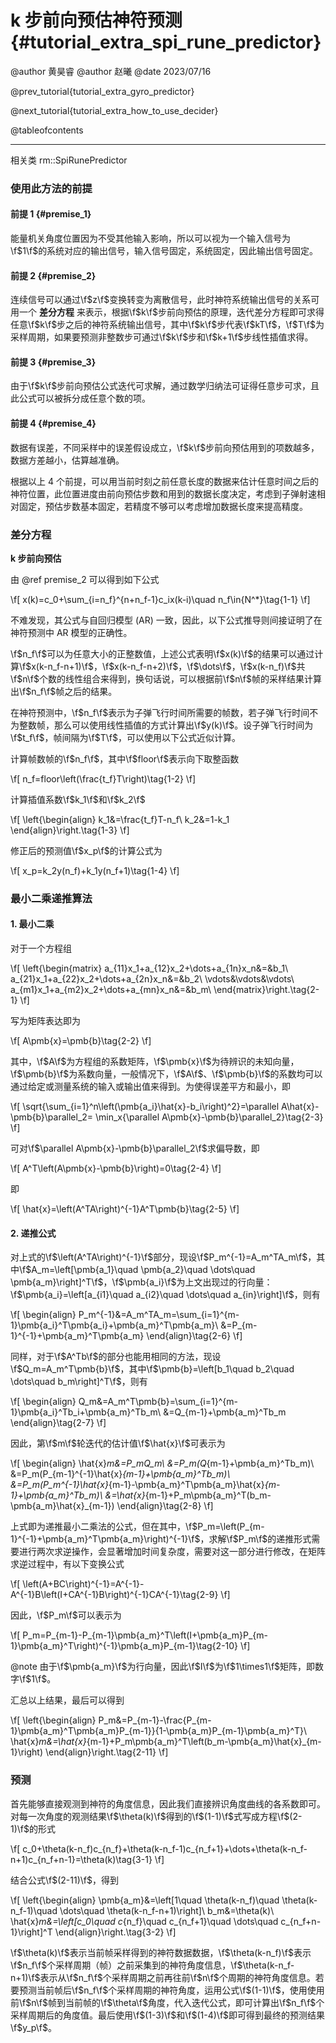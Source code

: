 k 步前向预估神符预测 {#tutorial_extra_spi_rune_predictor}
============

@author 黄昊睿
@author 赵曦
@date 2023/07/16

@prev_tutorial{tutorial_extra_gyro_predictor}

@next_tutorial{tutorial_extra_how_to_use_decider}

@tableofcontents

------

相关类 rm::SpiRunePredictor

### 使用此方法的前提

#### 前提 1 {#premise_1}

能量机关角度位置因为不受其他输入影响，所以可以视为一个输入信号为\f$1\f$的系统对应的输出信号，输入信号固定，系统固定，因此输出信号固定。

#### 前提 2 {#premise_2}

连续信号可以通过\f$z\f$变换转变为离散信号，此时神符系统输出信号的关系可用一个 **差分方程** 来表示，根据\f$k\f$步前向预估的原理，迭代差分方程即可求得任意\f$k\f$步之后的神符系统输出信号，其中\f$k\f$步代表\f$kT\f$，\f$T\f$为采样周期，如果要预测非整数步可通过\f$k\f$步和\f$k+1\f$步线性插值求得。

#### 前提 3 {#premise_3}

由于\f$k\f$步前向预估公式迭代可求解，通过数学归纳法可证得任意步可求，且此公式可以被拆分成任意个数的项。

#### 前提 4 {#premise_4}

数据有误差，不同采样中的误差假设成立，\f$k\f$步前向预估用到的项数越多，数据方差越小，估算越准确。

根据以上 4 个前提，可以用当前时刻之前任意长度的数据来估计任意时间之后的神符位置，此位置进度由前向预估步数和用到的数据长度决定，考虑到子弹射速相对固定，预估步数基本固定，若精度不够可以考虑增加数据长度来提高精度。

### 差分方程

**k 步前向预估**

由 @ref premise_2 可以得到如下公式

\f[
x(k)=c_0+\sum_{i=n_f}^{n+n_f-1}c_ix(k-i)\quad n_f\in{N^*}\tag{1-1}
\f]

不难发现，其公式与自回归模型 (AR) 一致，因此，以下公式推导则间接证明了在神符预测中 AR 模型的正确性。

\f$n_f\f$可以为任意大小的正整数值，上述公式表明\f$x(k)\f$的结果可以通过计算\f$x(k-n_f-n+1)\f$，\f$x(k-n_f-n+2)\f$，\f$\dots\f$，\f$x(k-n_f)\f$共\f$n\f$个数的线性组合来得到，换句话说，可以根据前\f$n\f$帧的采样结果计算出\f$n_f\f$帧之后的结果。

在神符预测中，\f$n_f\f$表示为子弹飞行时间所需要的帧数，若子弹飞行时间不为整数帧，那么可以使用线性插值的方式计算出\f$y(k)\f$。设子弹飞行时间为\f$t_f\f$，帧间隔为\f$T\f$，可以使用以下公式近似计算。

计算帧数帧的\f$n_f\f$，其中\f$floor\f$表示向下取整函数

\f[
n_f=floor\left(\frac{t_f}T\right)\tag{1-2}
\f]

计算插值系数\f$k_1\f$和\f$k_2\f$

\f[
\left\{\begin{align}
k_1&=\frac{t_f}T-n_f\\
k_2&=1-k_1
\end{align}\right.\tag{1-3}
\f]

修正后的预测值\f$x_p\f$的计算公式为

\f[
x_p=k_2y(n_f)+k_1y(n_f+1)\tag{1-4}
\f]

### 最小二乘递推算法

#### 1. 最小二乘

对于一个方程组

\f[
\left\{\begin{matrix}
a_{11}x_1+a_{12}x_2+\dots+a_{1n}x_n&=&b_1\\
a_{21}x_1+a_{22}x_2+\dots+a_{2n}x_n&=&b_2\\
\vdots&\vdots&\vdots\\
a_{m1}x_1+a_{m2}x_2+\dots+a_{mn}x_n&=&b_m\\
\end{matrix}\right.\tag{2-1}
\f]

写为矩阵表达即为

\f[
A\pmb{x}=\pmb{b}\tag{2-2}
\f]

其中，\f$A\f$为方程组的系数矩阵，\f$\pmb{x}\f$为待辨识的未知向量，\f$\pmb{b}\f$为系数向量，一般情况下，\f$A\f$、\f$\pmb{b}\f$的系数均可以通过给定或测量系统的输入或输出值来得到。为使得误差平方和最小，即

\f[
\sqrt{\sum_{i=1}^n\left(\pmb{a_i}\hat{x}-b_i\right)^2}=\parallel A\hat{x}-\pmb{b}\parallel_2=
\min_x{\parallel A\pmb{x}-\pmb{b}\parallel_2}\tag{2-3}
\f]

可对\f$\parallel A\pmb{x}-\pmb{b}\parallel_2\f$求偏导数，即

\f[
A^T\left(A\pmb{x}-\pmb{b}\right)=0\tag{2-4}
\f]

即

\f[
\hat{x}=\left(A^TA\right)^{-1}A^T\pmb{b}\tag{2-5}
\f]

#### 2. 递推公式

对上式的\f$\left(A^TA\right)^{-1}\f$部分，现设\f$P_m^{-1}=A_m^TA_m\f$，其中\f$A_m=\left[\pmb{a_1}\quad \pmb{a_2}\quad \dots\quad \pmb{a_m}\right]^T\f$，\f$\pmb{a_i}\f$为上文出现过的行向量：\f$\pmb{a_i}=\left[a_{i1}\quad a_{i2}\quad \dots\quad a_{in}\right]\f$，则有

\f[
\begin{align}
P_m^{-1}&=A_m^TA_m=\sum_{i=1}^{m-1}\pmb{a_i}^T\pmb{a_i}+\pmb{a_m}^T\pmb{a_m}\\
&=P_{m-1}^{-1}+\pmb{a_m}^T\pmb{a_m}
\end{align}\tag{2-6}
\f]

同样，对于\f$A^Tb\f$的部分也能用相同的方法，现设\f$Q_m=A_m^T\pmb{b}\f$，其中\f$\pmb{b}=\left[b_1\quad b_2\quad \dots\quad b_m\right]^T\f$，则有

\f[
\begin{align}
Q_m&=A_m^T\pmb{b}=\sum_{i=1}^{m-1}\pmb{a_i}^Tb_i+\pmb{a_m}^Tb_m\\
&=Q_{m-1}+\pmb{a_m}^Tb_m
\end{align}\tag{2-7}
\f]

因此，第\f$m\f$轮迭代的估计值\f$\hat{x}\f$可表示为

\f[
\begin{align}
\hat{x}_m&=P_mQ_m\\
&=P_m(Q_{m-1}+\pmb{a_m}^Tb_m)\\
&=P_m(P_{m-1}^{-1}\hat{x}_{m-1}+\pmb{a_m}^Tb_m)\\
&=P_m(P_m^{-1}\hat{x}_{m-1}-\pmb{a_m}^T\pmb{a_m}\hat{x}_{m-1}+\pmb{a_m}^Tb_m)\\
&=\hat{x}_{m-1}+P_m\pmb{a_m}^T(b_m-\pmb{a_m}\hat{x}_{m-1})
\end{align}\tag{2-8}
\f]

上式即为递推最小二乘法的公式，但在其中，\f$P_m=\left(P_{m-1}^{-1}+\pmb{a_m}^T\pmb{a_m}\right)^{-1}\f$，求解\f$P_m\f$的递推形式需要进行两次求逆操作，会显著增加时间复杂度，需要对这一部分进行修改，在矩阵求逆过程中，有以下变换公式

\f[
\left(A+BC\right)^{-1}=A^{-1}-A^{-1}B\left(I+CA^{-1}B\right)^{-1}CA^{-1}\tag{2-9}
\f]

因此，\f$P_m\f$可以表示为

\f[
P_m=P_{m-1}-P_{m-1}\pmb{a_m}^T\left(I+\pmb{a_m}P_{m-1}\pmb{a_m}^T\right)^{-1}\pmb{a_m}P_{m-1}\tag{2-10}
\f]

@note 由于\f$\pmb{a_m}\f$为行向量，因此\f$I\f$为\f$1\times1\f$矩阵，即数字\f$1\f$。

汇总以上结果，最后可以得到

\f[
\left\{\begin{align}
P_m&=P_{m-1}-\frac{P_{m-1}\pmb{a_m}^T\pmb{a_m}P_{m-1}}{1-\pmb{a_m}P_{m-1}\pmb{a_m}^T}\\
\hat{x}_m&=\hat{x}_{m-1}+P_m\pmb{a_m}^T\left(b_m-\pmb{a_m}\hat{x}_{m-1}\right)
\end{align}\right.\tag{2-11}
\f]

### 预测

首先能够直接观测到神符的角度信息，因此我们直接辨识角度曲线的各系数即可。对每一次角度的观测结果\f$\theta(k)\f$得到的\f$(1-1)\f$式写成方程\f$(2-1)\f$的形式

\f[
c_0+\theta(k-n_f)c_{n_f}+\theta(k-n_f-1)c_{n_f+1}+\dots+\theta(k-n_f-n+1)c_{n_f+n-1}=\theta(k)\tag{3-1}
\f]

结合公式\f$(2-11)\f$，得到

\f[
\left\{\begin{align}
\pmb{a_m}&=\left[1\quad \theta(k-n_f)\quad \theta(k-n_f-1)\quad \dots\quad \theta(k-n_f-n+1)\right]\\
b_m&=\theta(k)\\
\hat{x}_m&=\left[c_0\quad c_{n_f}\quad c_{n_f+1}\quad \dots\quad c_{n_f+n-1}\right]^T
\end{align}\right.\tag{3-2}
\f]

\f$\theta(k)\f$表示当前帧采样得到的神符数据数据，\f$\theta(k-n_f)\f$表示\f$n_f\f$个采样周期（帧）之前采集到的神符角度信息，\f$\theta(k-n_f-n+1)\f$表示从\f$n_f\f$个采样周期之前再往前\f$n\f$个周期的神符角度信息。若要预测当前帧后\f$n_f\f$个采样周期的神符角度，运用公式\f$(1-1)\f$，使用使用前\f$n\f$帧到当前帧的\f$\theta\f$角度，代入迭代公式，即可计算出\f$n_f\f$个采样周期后的角度值。最后使用\f$(1-3)\f$和\f$(1-4)\f$即可得到最终的预测结果\f$y_p\f$。
